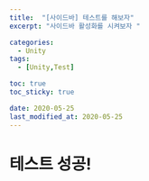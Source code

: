 ```yaml
---
title:  "[사이드바] 테스트를 해보자"
excerpt: "사이드바 활성화를 시켜보자 "

categories:
  - Unity
tags:
  - [Unity,Test]

toc: true
toc_sticky: true

date: 2020-05-25
last_modified_at: 2020-05-25
---
```


# 테스트 성공!
